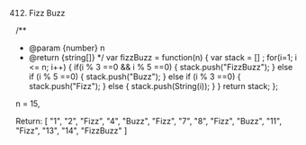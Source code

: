 412. Fizz Buzz

/**
 * @param {number} n
 * @return {string[]}
 */
var fizzBuzz = function(n) {
    var stack = [] ;
    for(i=1; i <= n; i++) {
		if(i % 3 ==0 && i % 5 ==0) {
			stack.push("FizzBuzz");
        } else if (i % 5 ==0) {
			stack.push("Buzz");
        } else if (i % 3 ==0) {
			stack.push("Fizz");
        } else {
        stack.push(String(i));
        }
    }
    return stack;
};

n = 15,

Return:
[
    "1",
    "2",
    "Fizz",
    "4",
    "Buzz",
    "Fizz",
    "7",
    "8",
    "Fizz",
    "Buzz",
    "11",
    "Fizz",
    "13",
    "14",
    "FizzBuzz"
]
